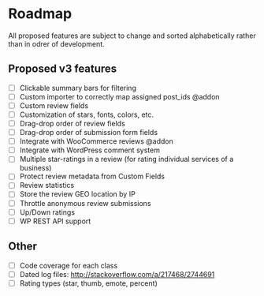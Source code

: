 # Roadmap

All proposed features are subject to change and sorted alphabetically rather than in odrer of development.

## Proposed v3 features
- [ ] Clickable summary bars for filtering
- [ ] Custom importer to correctly map assigned post_ids @addon
- [ ] Custom review fields
- [ ] Customization of stars, fonts, colors, etc.
- [ ] Drag-drop order of review fields
- [ ] Drag-drop order of submission form fields
- [ ] Integrate with WooCommerce reviews @addon
- [ ] Integrate with WordPress comment system
- [ ] Multiple star-ratings in a review (for rating individual services of a business)
- [ ] Protect review metadata from Custom Fields
- [ ] Review statistics
- [ ] Store the review GEO location by IP
- [ ] Throttle anonymous review submissions
- [ ] Up/Down ratings
- [ ] WP REST API support

## Other
- [ ] Code coverage for each class
- [ ] Dated log files: http://stackoverflow.com/a/217468/2744691
- [ ] Rating types (star, thumb, emote, percent)
